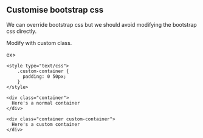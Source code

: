 ## Customise bootstrap css
We can override bootstrap css but we should avoid modifying the bootstrap css directly.

Modify with custom class.

ex>
```
<style type="text/css">
    .custom-container {
      padding: 0 50px;
    }
</style>

<div class="container">
  Here's a normal container
</div>

<div class="container custom-container">
  Here's a custom container
</div>
```
